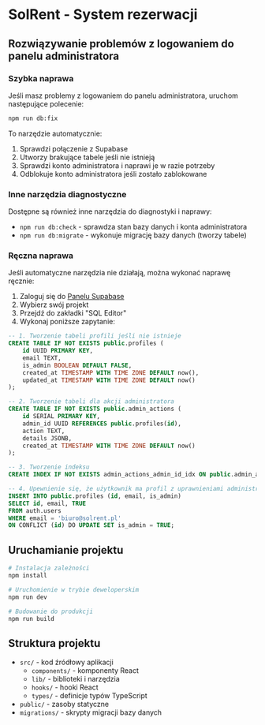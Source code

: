 # SolRent - System rezerwacji

## Rozwiązywanie problemów z logowaniem do panelu administratora

### Szybka naprawa

Jeśli masz problemy z logowaniem do panelu administratora, uruchom następujące polecenie:

```bash
npm run db:fix
```

To narzędzie automatycznie:
1. Sprawdzi połączenie z Supabase
2. Utworzy brakujące tabele jeśli nie istnieją
3. Sprawdzi konto administratora i naprawi je w razie potrzeby
4. Odblokuje konto administratora jeśli zostało zablokowane

### Inne narzędzia diagnostyczne

Dostępne są również inne narzędzia do diagnostyki i naprawy:

- `npm run db:check` - sprawdza stan bazy danych i konta administratora
- `npm run db:migrate` - wykonuje migrację bazy danych (tworzy tabele)

### Ręczna naprawa

Jeśli automatyczne narzędzia nie działają, można wykonać naprawę ręcznie:

1. Zaloguj się do [Panelu Supabase](https://app.supabase.com)
2. Wybierz swój projekt
3. Przejdź do zakładki "SQL Editor"
4. Wykonaj poniższe zapytanie:

```sql
-- 1. Tworzenie tabeli profili jeśli nie istnieje
CREATE TABLE IF NOT EXISTS public.profiles (
    id UUID PRIMARY KEY,
    email TEXT,
    is_admin BOOLEAN DEFAULT FALSE,
    created_at TIMESTAMP WITH TIME ZONE DEFAULT now(),
    updated_at TIMESTAMP WITH TIME ZONE DEFAULT now()
);

-- 2. Tworzenie tabeli dla akcji administratora
CREATE TABLE IF NOT EXISTS public.admin_actions (
    id SERIAL PRIMARY KEY,
    admin_id UUID REFERENCES public.profiles(id),
    action TEXT,
    details JSONB,
    created_at TIMESTAMP WITH TIME ZONE DEFAULT now()
);

-- 3. Tworzenie indeksu
CREATE INDEX IF NOT EXISTS admin_actions_admin_id_idx ON public.admin_actions (admin_id);

-- 4. Upewnienie się, że użytkownik ma profil z uprawnieniami administratora
INSERT INTO public.profiles (id, email, is_admin)
SELECT id, email, TRUE
FROM auth.users
WHERE email = 'biuro@solrent.pl'
ON CONFLICT (id) DO UPDATE SET is_admin = TRUE;
```

## Uruchamianie projektu

```bash
# Instalacja zależności
npm install

# Uruchomienie w trybie deweloperskim
npm run dev

# Budowanie do produkcji
npm run build
```

## Struktura projektu

- `src/` - kod źródłowy aplikacji
  - `components/` - komponenty React
  - `lib/` - biblioteki i narzędzia 
  - `hooks/` - hooki React
  - `types/` - definicje typów TypeScript
- `public/` - zasoby statyczne
- `migrations/` - skrypty migracji bazy danych
